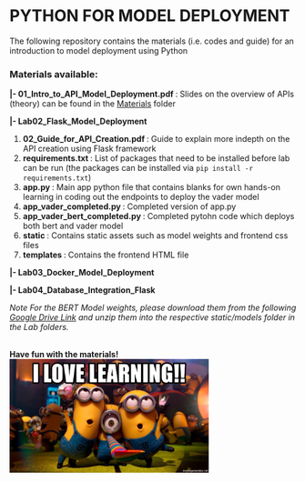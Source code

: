 # PYTHON FOR MODEL DEPLOYMENT

The following repository contains the materials (i.e. codes and guide) for an introduction to model deployment using Python

### Materials available:

<b> |- 01_Intro_to_API_Model_Deployment.pdf </b>: Slides on the overview of APIs (theory) can be found in the [Materials](Materials) folder

<b> |- Lab02_Flask_Model_Deployment </b>

1. <b> 02_Guide_for_API_Creation.pdf </b>: Guide to explain more indepth on the API creation using Flask framework 
2. <b> requirements.txt </b>: List of packages that need to be installed before lab can be run (the packages can be installed via `pip install -r requirements.txt`)
3. <b> app.py </b>: Main app python file that contains blanks for own hands-on learning in coding out the endpoints to deploy the vader model
4. <b> app_vader_completed.py </b>: Completed version of app.py
5. <b> app_vader_bert_completed.py </b>: Completed pytohn code which deploys both bert and vader model
7. <b> static </b>: Contains static assets such as model weights and frontend css files
8. <b> templates </b>: Contains the frontend HTML file

<b> |- Lab03_Docker_Model_Deployment </b>

<b> |- Lab04_Database_Integration_Flask </b>

<i> Note For the BERT Model weights, please download them from the following [Google Drive Link](https://drive.google.com/drive/folders/1TZUOcuM29V4hq3MIjVKSAwzARJTl79sn?usp=sharing) and unzip them into the respective static/models folder in the Lab folders. </i>

<br>
<b> Have fun with the materials! </b>
<br>
<img src="i-love-learning.jpg" width="350" height="200">
